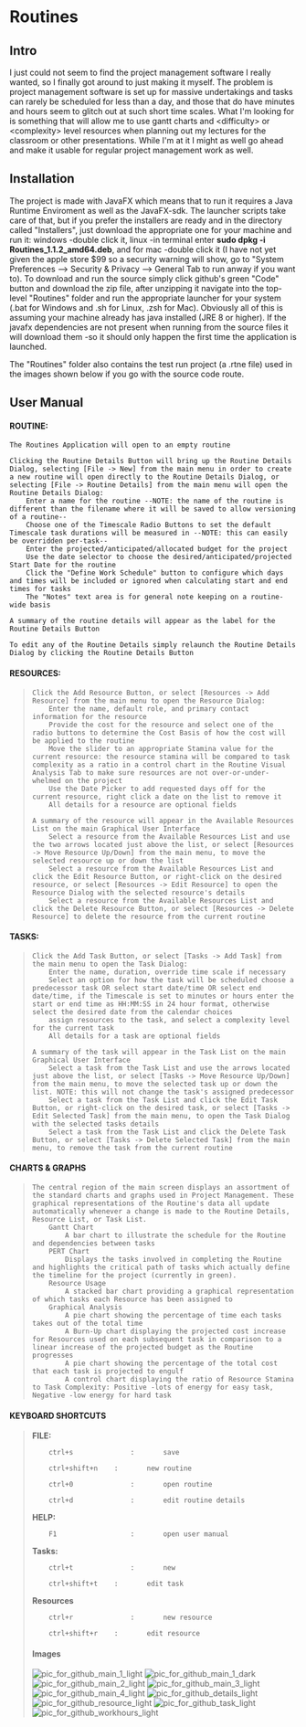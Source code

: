 # Routines


<h2>Intro</h2>

I just could not seem to find the project management software I really wanted, so I finally got around to just making it myself. The problem is project management software is set up for massive undertakings and tasks can rarely be scheduled for less than a day, and those that do have minutes and hours seem to glitch out at such short time scales. What I'm looking for is something that will allow me to use gantt charts and \<difficulty\> or \<complexity\> level resources when planning out my lectures for the classroom or other presentations. While I'm at it I might as well go ahead and make it usable for regular project management work as well.

<h2>Installation</h2>
The project is made with JavaFX which means that to run it requires a Java Runtime Enviroment as well as the JavaFX-sdk. The launcher scripts take care of that, but if you prefer the installers are ready and in the directory called "Installers", just download the appropriate one for your machine and run it: windows -double click it, linux -in terminal enter <b>sudo dpkg -i Routines_1.1.2_amd64.deb</b>, and for mac -double click it (I have not yet given the apple store $99 so a security warning will show, go to "System Preferences --> Security & Privacy --> General Tab to run anway if you want to). To download and run the source simply click github's green "Code" button and download the zip file, after unzipping it navigate into the top-level "Routines" folder and run the appropriate launcher for your system (.bat for Windows and .sh for Linux, .zsh for Mac). Obviously all of this is assuming your machine already has java installed (JRE 8 or higher). If the javafx dependencies are not present when running from the source files it will download them -so it should only happen the first time the application is launched.

The "Routines" folder also contains the test run project (a .rtne file) used in the images shown below if you go with the source code route.





<h2>User Manual</h2>

<h4>ROUTINE:</h4>


    The Routines Application will open to an empty routine

    Clicking the Routine Details Button will bring up the Routine Details Dialog, selecting [File -> New] from the main menu in order to create a new routine will open directly to the Routine Details Dialog, or selecting [File -> Routine Details] from the main menu will open the Routine Details Dialog: 
        Enter a name for the routine --NOTE: the name of the routine is different than the filename where it will be saved to allow versioning of a routine--
        Choose one of the Timescale Radio Buttons to set the default Timescale task durations will be measured in --NOTE: this can easily be overridden per-task--
        Enter the projected/anticipated/allocated budget for the project
        Use the date selector to choose the desired/anticipated/projected Start Date for the routine
        Click the "Define Work Schedule" button to configure which days and times will be included or ignored when calculating start and end times for tasks
        The "Notes" text area is for general note keeping on a routine-wide basis

    A summary of the routine details will appear as the label for the Routine Details Button
    
    To edit any of the Routine Details simply relaunch the Routine Details Dialog by clicking the Routine Details Button





<h4>RESOURCES:</h4>
<blockquote>

    Click the Add Resource Button, or select [Resources -> Add Resource] from the main menu to open the Resource Dialog:
        Enter the name, default role, and primary contact information for the resource
        Provide the cost for the resource and select one of the radio buttons to determine the Cost Basis of how the cost will be applied to the routine
        Move the slider to an appropriate Stamina value for the current resource: the resource stamina will be compared to task complexity as a ratio in a control chart in the Routine Visual Analysis Tab to make sure resources are not over-or-under-whelmed on the project
        Use the Date Picker to add requested days off for the current resource, right click a date on the list to remove it
        All details for a resource are optional fields

    A summary of the resource will appear in the Available Resources List on the main Graphical User Interface
        Select a resource from the Available Resources List and use the two arrows located just above the list, or select [Resources -> Move Resource Up/Down] from the main menu, to move the selected resource up or down the list
        Select a resource from the Available Resources List and click the Edit Resource Button, or right-click on the desired resource, or select [Resources -> Edit Resource] to open the Resource Dialog with the selected resource's details
        Select a resource from the Available Resources List and click the Delete Resource Button, or select [Resources -> Delete Resource] to delete the resource from the current routine

  </blockquote>



<h4>TASKS:</h4>
<blockquote>

    Click the Add Task Button, or select [Tasks -> Add Task] from the main menu to open the Task Dialog:
        Enter the name, duration, override time scale if necessary
        Select an option for how the task will be scheduled choose a predecessor task OR select start date/time OR select end date/time, if the Timescale is set to minutes or hours enter the start or end time as HH:MM:SS in 24 hour format, otherwise select the desired date from the calendar choices
        assign resources to the task, and select a complexity level for the current task
        All details for a task are optional fields

    A summary of the task will appear in the Task List on the main Graphical User Interface
        Select a task from the Task List and use the arrows located just above the list, or select [Tasks -> Move Resource Up/Down] from the main menu, to move the selected task up or down the list. NOTE: this will not change the task's assigned predecessor
        Select a task from the Task List and click the Edit Task Button, or right-click on the desired task, or select [Tasks -> Edit Selected Task] from the main menu, to open the Task Dialog with the selected tasks details
        Select a task from the Task List and click the Delete Task Button, or select [Tasks -> Delete Selected Task] from the main menu, to remove the task from the current routine

</blockquote>


<h4>CHARTS & GRAPHS</h4>
<blockquote>

    The central region of the main screen displays an assortment of the standard charts and graphs used in Project Management. These graphical representations of the Routine's data all update automatically whenever a change is made to the Routine Details, Resource List, or Task List.
        Gantt Chart
            A bar chart to illustrate the schedule for the Routine and dependencies between tasks
        PERT Chart
            Displays the tasks involved in completing the Routine and highlights the critical path of tasks which actually define the timeline for the project (currently in green).
        Resource Usage
            A stacked bar chart providing a graphical representation of which tasks each Resource has been assigned to
        Graphical Analysis
            A pie chart showing the percentage of time each tasks takes out of the total time
            A Burn-Up chart displaying the projected cost increase for Resources used on each subsequent task in comparison to a linear increase of the projected budget as the Routine progresses
            A pie chart showing the percentage of the total cost that each task is projected to engulf
            A control chart displaying the ratio of Resource Stamina to Task Complexity: Positive -lots of energy for easy task, Negative -low energy for hard task

  </blockquote>


<h4>KEYBOARD SHORTCUTS</h4>

<blockquote>
  <b>FILE:</b>
    
        ctrl+s              :       save
    
        ctrl+shift+n    :       new routine
    
        ctrl+0              :       open routine
    
        ctrl+d              :       edit routine details
    
    
    
    
  <b>HELP:</b>
    
        F1                  :       open user manual


  <b>Tasks:</b>
    
        ctrl+t              :       new 
    
        ctrl+shift+t    :       edit task


  <b>Resources</b>
    
        ctrl+r              :       new resource
    
        ctrl+shift+r    :       edit resource

</blockqoute>



<h4>Images</h4>


![pic_for_github_main_1_light](https://user-images.githubusercontent.com/50467171/119839789-6ca38f00-bed2-11eb-9800-6ba333e4930f.jpg)
![pic_for_github_main_1_dark](https://user-images.githubusercontent.com/50467171/119839793-6d3c2580-bed2-11eb-949d-319b7ef37933.jpg)
![pic_for_github_main_2_light](https://user-images.githubusercontent.com/50467171/119839799-6e6d5280-bed2-11eb-9e42-5a34f6eb3f4c.jpg)
![pic_for_github_main_3_light](https://user-images.githubusercontent.com/50467171/119839797-6dd4bc00-bed2-11eb-979b-a0e774e24964.jpg)
![pic_for_github_main_4_light](https://user-images.githubusercontent.com/50467171/119839796-6dd4bc00-bed2-11eb-89d2-4c1e114cb896.jpg)
![pic_for_github_details_light](https://user-images.githubusercontent.com/50467171/119839788-6ca38f00-bed2-11eb-92fd-c864b6e72fce.jpg)
![pic_for_github_resource_light](https://user-images.githubusercontent.com/50467171/119839782-6c0af880-bed2-11eb-9a3b-c0dd23bd666c.jpg)
![pic_for_github_task_light](https://user-images.githubusercontent.com/50467171/119839785-6ca38f00-bed2-11eb-92b3-c1a387869ee1.jpg)
![pic_for_github_workhours_light](https://user-images.githubusercontent.com/50467171/119839787-6ca38f00-bed2-11eb-9254-df0b45bc34aa.jpg)





